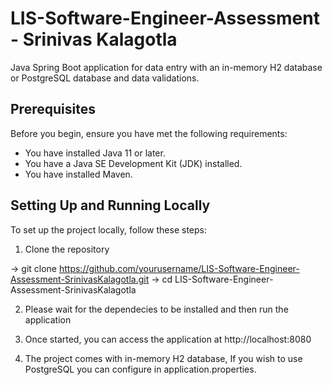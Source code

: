 # LIS-Software-Engineer-Assessment - Srinivas Kalagotla

Java Spring Boot application for data entry with an in-memory H2 database or PostgreSQL database and data validations.

## Prerequisites

Before you begin, ensure you have met the following requirements:
- You have installed Java 11 or later.
- You have a Java SE Development Kit (JDK) installed.
- You have installed Maven.

## Setting Up and Running Locally

To set up the project locally, follow these steps:

1. Clone the repository

-> git clone https://github.com/yourusername/LIS-Software-Engineer-Assessment-SrinivasKalagotla.git
-> cd LIS-Software-Engineer-Assessment-SrinivasKalagotla

2. Please wait for the dependecies to be installed and then run the application

3. Once started, you can access the application at http://localhost:8080

4. The project comes with in-memory H2 database, If you wish to use PostgreSQL you can configure in application.properties.
